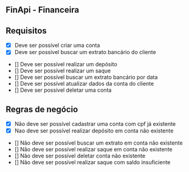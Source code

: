 ## FinApi - Financeira

## Requisitos

- [x] Deve ser possível criar uma conta
- [x] Deve ser possível buscar um extrato bancário do cliente
- [] Deve ser possível realizar um depósito
- [] Deve ser possível realizar um saque
- [] Deve ser possível buscar um extrato bancário por data
- [] Deve ser possível atualizar dados da conta do cliente
- [] Deve ser possível deletar uma conta

## Regras de negócio

- [x] Não deve ser possível cadastrar uma conta com cpf já existente
- [x] Nao deve ser possível realizar depósito em conta não existente
- [] Não deve ser possível buscar um extrato em conta não existente
- [] Não deve ser possível realizar saque em conta não existente
- [] Não deve ser possível deletar conta não existente
- [] Não deve ser possível realizar saque com saldo insuficiente

